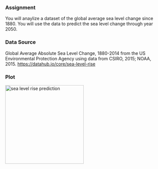 ### Assignment

You will anaylize a dataset of the global average sea level change since 1880. You will use the data to predict the sea level change through year 2050.

### Data Source
Global Average Absolute Sea Level Change, 1880-2014 from the US Environmental Protection Agency using data from CSIRO, 2015; NOAA, 2015.
https://datahub.io/core/sea-level-rise

### Plot 
<img src=https://discord.com/channels/@me/887360045304660038/906842659333742623 width="250" title="sea level rise prediction"/><br>